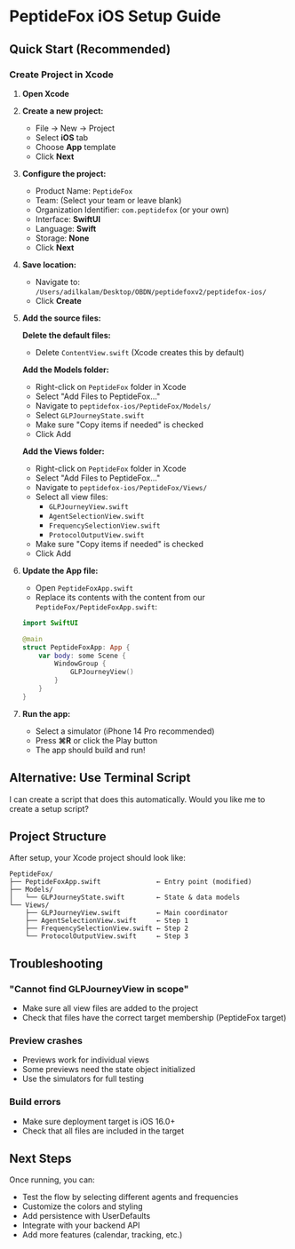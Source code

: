 # PeptideFox iOS Setup Guide

## Quick Start (Recommended)

### Create Project in Xcode

1. **Open Xcode**

2. **Create a new project:**
   - File → New → Project
   - Select **iOS** tab
   - Choose **App** template
   - Click **Next**

3. **Configure the project:**
   - Product Name: `PeptideFox`
   - Team: (Select your team or leave blank)
   - Organization Identifier: `com.peptidefox` (or your own)
   - Interface: **SwiftUI**
   - Language: **Swift**
   - Storage: **None**
   - Click **Next**

4. **Save location:**
   - Navigate to: `/Users/adilkalam/Desktop/OBDN/peptidefoxv2/peptidefox-ios/`
   - Click **Create**

5. **Add the source files:**

   **Delete the default files:**
   - Delete `ContentView.swift` (Xcode creates this by default)

   **Add the Models folder:**
   - Right-click on `PeptideFox` folder in Xcode
   - Select "Add Files to PeptideFox..."
   - Navigate to `peptidefox-ios/PeptideFox/Models/`
   - Select `GLPJourneyState.swift`
   - Make sure "Copy items if needed" is checked
   - Click Add

   **Add the Views folder:**
   - Right-click on `PeptideFox` folder in Xcode
   - Select "Add Files to PeptideFox..."
   - Navigate to `peptidefox-ios/PeptideFox/Views/`
   - Select all view files:
     - `GLPJourneyView.swift`
     - `AgentSelectionView.swift`
     - `FrequencySelectionView.swift`
     - `ProtocolOutputView.swift`
   - Make sure "Copy items if needed" is checked
   - Click Add

6. **Update the App file:**
   - Open `PeptideFoxApp.swift`
   - Replace its contents with the content from our `PeptideFox/PeptideFoxApp.swift`:

   ```swift
   import SwiftUI

   @main
   struct PeptideFoxApp: App {
       var body: some Scene {
           WindowGroup {
               GLPJourneyView()
           }
       }
   }
   ```

7. **Run the app:**
   - Select a simulator (iPhone 14 Pro recommended)
   - Press **⌘R** or click the Play button
   - The app should build and run!

## Alternative: Use Terminal Script

I can create a script that does this automatically. Would you like me to create a setup script?

## Project Structure

After setup, your Xcode project should look like:

```
PeptideFox/
├── PeptideFoxApp.swift              ← Entry point (modified)
├── Models/
│   └── GLPJourneyState.swift        ← State & data models
└── Views/
    ├── GLPJourneyView.swift         ← Main coordinator
    ├── AgentSelectionView.swift     ← Step 1
    ├── FrequencySelectionView.swift ← Step 2
    └── ProtocolOutputView.swift     ← Step 3
```

## Troubleshooting

### "Cannot find GLPJourneyView in scope"
- Make sure all view files are added to the project
- Check that files have the correct target membership (PeptideFox target)

### Preview crashes
- Previews work for individual views
- Some previews need the state object initialized
- Use the simulators for full testing

### Build errors
- Make sure deployment target is iOS 16.0+
- Check that all files are included in the target

## Next Steps

Once running, you can:
- Test the flow by selecting different agents and frequencies
- Customize the colors and styling
- Add persistence with UserDefaults
- Integrate with your backend API
- Add more features (calendar, tracking, etc.)
